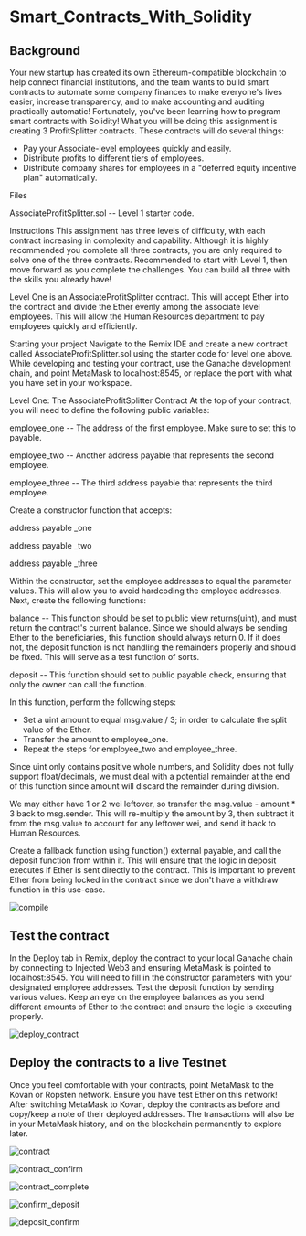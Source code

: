 # Smart_Contracts_With_Solidity

## Background
Your new startup has created its own Ethereum-compatible blockchain to help connect financial institutions, and the team wants to build smart contracts to automate some company finances to make everyone's lives easier, increase transparency, and to make accounting and auditing practically automatic!
Fortunately, you've been learning how to program smart contracts with Solidity! What you will be doing this assignment is creating 3 ProfitSplitter contracts. These contracts will do several things:

- Pay your Associate-level employees quickly and easily.
- Distribute profits to different tiers of employees.
- Distribute company shares for employees in a "deferred equity incentive plan" automatically.

Files

AssociateProfitSplitter.sol -- Level 1 starter code.

Instructions
This assignment has three levels of difficulty, with each contract increasing in complexity and capability. Although it is highly recommended you complete all three contracts, you are only required to solve one of the three contracts. Recommended to start with Level 1, then move forward as you complete the challenges. You can build all three with the skills you already have!


Level One is an AssociateProfitSplitter contract. This will accept Ether into the contract and divide the Ether evenly among the associate level employees. This will allow the Human Resources department to pay employees quickly and efficiently.

Starting your project
Navigate to the Remix IDE and create a new contract called AssociateProfitSplitter.sol using the starter code for level one above.
While developing and testing your contract, use the Ganache development chain, and point MetaMask to localhost:8545, or replace the port with what you have set in your workspace.

Level One: The AssociateProfitSplitter Contract
At the top of your contract, you will need to define the following public variables:


employee_one -- The address of the first employee. Make sure to set this to payable.


employee_two -- Another address payable that represents the second employee.


employee_three -- The third address payable that represents the third employee.


Create a constructor function that accepts:


address payable _one


address payable _two


address payable _three


Within the constructor, set the employee addresses to equal the parameter values. This will allow you to avoid hardcoding the employee addresses.
Next, create the following functions:


balance -- This function should be set to public view returns(uint), and must return the contract's current balance. Since we should always be sending Ether to the beneficiaries, this function should always return 0. If it does not, the deposit function is not handling the remainders properly and should be fixed. This will serve as a test function of sorts.


deposit -- This function should set to public payable check, ensuring that only the owner can call the function.


In this function, perform the following steps:

- Set a uint amount to equal msg.value / 3; in order to calculate the split value of the Ether.
- Transfer the amount to employee_one.
- Repeat the steps for employee_two and employee_three.


Since uint only contains positive whole numbers, and Solidity does not fully support float/decimals, we must deal with a potential remainder at the end of this function since amount will discard the remainder during division.


We may either have 1 or 2 wei leftover, so transfer the msg.value - amount * 3 back to msg.sender. This will re-multiply the amount by 3, then subtract it from the msg.value to account for any leftover wei, and send it back to Human Resources.


Create a fallback function using function() external payable, and call the deposit function from within it. This will ensure that the logic in deposit executes if Ether is sent directly to the contract. This is important to prevent Ether from being locked in the contract since we don't have a withdraw function in this use-case.

![compile](https://user-images.githubusercontent.com/77086043/125851871-e4c9d125-5b64-4806-b44d-848c82ddaa51.PNG)


## Test the contract
In the Deploy tab in Remix, deploy the contract to your local Ganache chain by connecting to Injected Web3 and ensuring MetaMask is pointed to localhost:8545.
You will need to fill in the constructor parameters with your designated employee addresses.
Test the deposit function by sending various values. Keep an eye on the employee balances as you send different amounts of Ether to the contract and ensure the logic is executing properly.

![deploy_contract](https://user-images.githubusercontent.com/77086043/125851882-c20ab1bd-7edd-4fd2-b3e3-8f286d9a397c.PNG)

## Deploy the contracts to a live Testnet
Once you feel comfortable with your contracts, point MetaMask to the Kovan or Ropsten network. Ensure you have test Ether on this network!
After switching MetaMask to Kovan, deploy the contracts as before and copy/keep a note of their deployed addresses. The transactions will also be in your MetaMask history, and on the blockchain permanently to explore later.


![contract](https://user-images.githubusercontent.com/77086043/125852142-108ac650-2136-45f7-8174-145222ea3b02.PNG)

![contract_confirm](https://user-images.githubusercontent.com/77086043/125852169-8b56a920-1ea1-4bc1-8f10-05800060d389.PNG)

![contract_complete](https://user-images.githubusercontent.com/77086043/125852179-ac642555-baca-4510-b8ba-5c9522e9c860.PNG)

![confirm_deposit](https://user-images.githubusercontent.com/77086043/125852194-7545614f-1911-4585-a334-e92f4b1efb53.PNG)

![deposit_confirm](https://user-images.githubusercontent.com/77086043/125852217-31f8af5e-3fd2-4183-89be-12641669c460.PNG)


